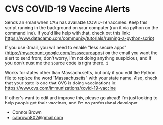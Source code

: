 # CVS COVID-19 Vaccine Alerts
 Sends an email when CVS has available COVID-19 vaccines. Keep this script running in the background on your computer (run it via python on the command line). If you'd like help with that, check out this link: https://www.datacamp.com/community/tutorials/running-a-python-script
 
 If you use Gmail, you will need to enable "less secure apps" (https://myaccount.google.com/lesssecureapps) on the email you want the alert to send from; don't worry, I'm not doing anything suspicious, and if you don't trust me the source code is right there. :)

 Works for states other than Massachusetts, but only if you edit the Python file to replace the word "Massachusetts" with your state name. Also, check that your state is one that CVS is doing vaccinations in: https://www.cvs.com/immunizations/covid-19-vaccine
 
 If other's want to edit and improve this, please go ahead! I'm just looking to help people get their vaccines, and I'm no professional developer.
 
 - Connor Brown
 - cabrown802@gmail.com
